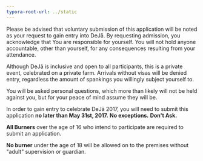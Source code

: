 ```yaml
---
typora-root-url: ../static
---
```


Please be advised that voluntary submission of this application will be noted as your request to gain entry into DeJā.  By requesting admission, you acknowledge that You are responsible for yourself. You will not hold anyone accountable, other than yourself, for any consequences resulting from your attendance. 

Although DeJā is inclusive and open to all participants, this is a private event, celebrated on a private farm. Arrivals without visas will be denied entry, regardless the amount of spankings you willingly subject yourself to.

You will be asked personal questions, which more than likely will not be held against you, but for your peace of mind assume they will be.

In order to gain entry to celebrate DeJā 2017, you will need to submit this application **no later than May 31st, 2017.**  **No exceptions.**  **Don't Ask.**

**All Burners** over the age of 16 who intend to participate are required to submit an application.

**No burner** under the age of 18 will be allowed on to the premises without "adult" supervision or guardian.
